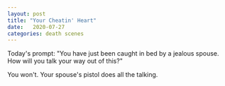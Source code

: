 ```yaml
---
layout: post
title: "Your Cheatin' Heart"
date:   2020-07-27
categories: death scenes
---
```

Today's prompt: "You have just been caught in bed by a jealous spouse. How will you talk your way out of this?"

You won't. Your spouse's pistol does all the talking.
